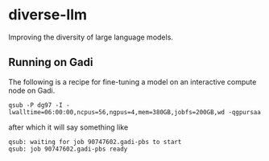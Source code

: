 # diverse-llm
Improving the diversity of large language models.

## Running on Gadi
The following is a recipe for fine-tuning a model on an interactive compute node on Gadi.

```
qsub -P dg97 -I -lwalltime=06:00:00,ncpus=56,ngpus=4,mem=380GB,jobfs=200GB,wd -qgpursaa
```
after which it will say something like 

```
qsub: waiting for job 90747602.gadi-pbs to start
qsub: job 90747602.gadi-pbs ready
```
